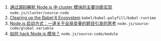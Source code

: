 1. [通过源码解析 Node.js 中 cluster 模块的主要功能实现](https://cnodejs.org/topic/56e84480833b7c8a0492e20c) `node.js/cluster/source-code`
2. [Clearing up the Babel 6 Ecosystem](https://medium.com/@jcse/clearing-up-the-babel-6-ecosystem-c7678a314bf3#.f0xpc1nfa) `babel/babel-polyfill/babel-runtime`
3. [Node.js 启动方式：一道关于全局变量的题目引发的思考](https://xcoder.in/2015/11/26/a-js-problem-about-global/)  `node.js/source-code/global variable`
4. [如何 hack Node.js 模块？](http://taobaofed.org/blog/2016/10/27/how-to-hack-nodejs-modules/)  `node.js/source-code/module`
